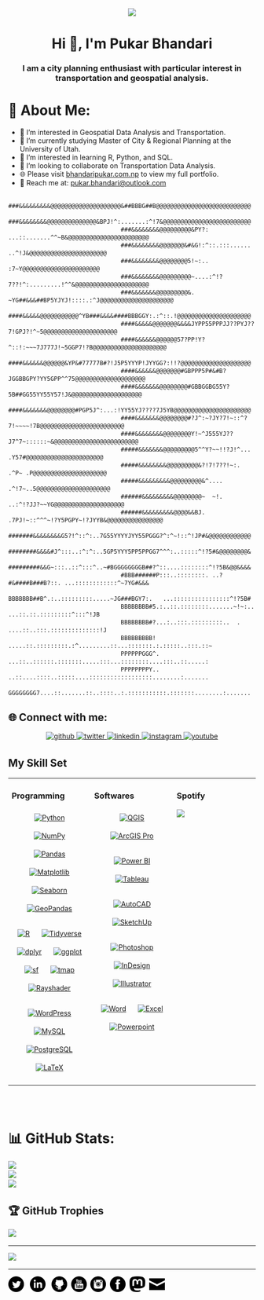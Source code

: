 <div align="center">
<img src="https://rishavanand.github.io/static/images/greetings.gif" align="center" style="width: 100%, height: 50%" />
</div>  

<h1 align="center">Hi 👋, I'm Pukar Bhandari</h1>
<h3 align="center">I am a city planning enthusiast with particular interest in transportation and geospatial analysis.</h3>

# 💫 About Me:
- 🔭 I’m interested in Geospatial Data Analysis and Transportation.<br>
- 🌱 I’m currently studying Master of City & Regional Planning at the University of Utah.<br>
- 🤝 I’m interested in learning R, Python, and SQL.<br>
- 👯 I’m looking to collaborate on Transportation Data Analysis.<br>
- 🌐 Please visit [bhandaripukar.com.np](https://bhandaripukar.com.np) to view my full portfolio.<br>
- 💬 Reach me at:  [pukar.bhandari@outlook.com](mailto:pukar.bhandari@outlook.com)<br>

```
                                ###&&&&&&&&&@@@@@@@@@@@@@@@@@@@@&##BBBG##B@@@@@@@@@@@@@@@@@@@@@@@@@@@
                                ###&&&&&&&&@@@@@@@@@@@@@@&BPJ!^:.......:^!7&@@@@@@@@@@@@@@@@@@@@@@@@@
                                ###&&&&&&&&@@@@@@@@@&PY?:    ...::.......^^~B&@@@@@@@@@@@@@@@@@@@@@@@
                                ###&&&&&&&&@@@@@@@&#&G!:^::.:::......    ..^!J&@@@@@@@@@@@@@@@@@@@@@@
                                ###&&&&&&&&@@@@@@@@5!~:..                  :7~Y@@@@@@@@@@@@@@@@@@@@@@
                                ###&&&&&&&&@@@@@@@@@~....:^!?7??!^:.........!^^&@@@@@@@@@@@@@@@@@@@@@
                                ###&&&&&&&@@@@@@@@@&. ~YG##&&&##BP5YJYJ!::::.:^J@@@@@@@@@@@@@@@@@@@@@
                                ####&&&&&@@@@@@@@@@@^YB###&&&&####BBBGGY:.:^::.!@@@@@@@@@@@@@@@@@@@@@
                                ####&&&&&@@@@@@@&&&&JYPP55PPPJJ??PYJ??7!GPJ?!^~5@@@@@@@@@@@@@@@@@@@@@
                                ####&&&&&&@@@@@@57?PP!Y?^::!:~~~7J777J!~5GGP7!?B@@@@@@@@@@@@@@@@@@@@@
                                ####&&&&&&@@@@@@&YP&#77777B#?!J5P5YYYP!JYYGG?:!!?@@@@@@@@@@@@@@@@@@@@
                                ####&&&&&&@@@@@@@#GBPPP5P#&#B?JGGBBGPY?YY5GPP^^75@@@@@@@@@@@@@@@@@@@@
                                ####&&&&&&&@@@@@@@@#GBBGGBG55Y?5B##GG55YY55Y57!J&@@@@@@@@@@@@@@@@@@@@
                                ####&&&&&&&@@@@@@@@#PGP5J^:...:!YY55YJ????7J5YB@@@@@@@@@@@@@@@@@@@@@@
                                ####&&&&&&&@@@@@@@@#?J^:~?JY?7!~::^?7!~~~~!7B@@@@@@@@@@@@@@@@@@@@@@@@
                                ####&&&&&&&&@@@@@@@@Y!~^J555YJ??J7^7~::::::~&@@@@@@@@@@@@@@@@@@@@@@@@
                                #####&&&&&&&@@@@@@@@@5^^Y?~~!!?J!^...     .Y57#@@@@@@@@@@@@@@@@@@@@@@
                                #####&&&&&&&&@@@@@@@@@&?!7!7??!~:.       .^P~ .P@@@@@@@@@@@@@@@@@@@@@
                                #####&&&&&&&&&@@@@@@@@@&^....           .^!7~..5@@@@@@@@@@@@@@@@@@@@@
                                ######&&&&&&&&&@@@@@@@@~  ~!.       ..:^!?JJ?~~YG@@@@@@@@@@@@@@@@@@@@
                                ######&&&&&&&&&@@@@&&BJ. .7PJ!~::^^^~!?Y5PGPY~!?JYYB&@@@@@@@@@@@@@@@@
                                #######&&&&&&&&G5?!^::^:..7G55YYYYJYY55PGGG?^:^~!::^!JP#&@@@@@@@@@@@@
                                ########&&&&#J^:::..:^:^:..5GP5YYY5PP5PPGG7^^^:..:::::^!?5#&@@@@@@@@&
                                #########&&G~:::..::^:::^..~#BGGGGGGGGB##?^::....::::::::^!?5B&@@&&&&
                                #BBB######P:::..::::::::. ..?#&####B###B?::. ...::::::::::::^~7YG#&&&
                                BBBBBBB##B^.:..:::::::::.....~JG###BGY7:.   ...::::::::::::::::^!?5B#
                                BBBBBBBB#5.:..::.::::::::.......~!~:..     ...::.::.:::::::::^:::^!JB
                                BBBBBBBB#?...:..:::.:::::::::..  .       ....::..:::.::::::::::::::!J
                                BBBBBBBBB! .....::.:::::::::.:^.........::...:::::::.:.:::::..:::.::~
                                PPPPPPGGG^. ...::..::::::.:::::::.....:::...::::::::....:::..::.....:
                                PPPPPPPPY.. ..::....::::..:::::....::::::::::::::::::........:.......
                                GGGGGGGG7....::.......::..::::..:.:::::::::::.:::::::........:.......
```
    
## 🌐 Connect with me: 
<div align="center">
<a href="https://github.com/ar-puuk" target="_blank">
<img src=https://img.shields.io/badge/github-%2324292e.svg?&style=for-the-badge&logo=github&logoColor=white alt=github style="margin-bottom: 5px;" />
</a>
<a href="https://twitter.com/ar_puuk" target="_blank">
<img src=https://img.shields.io/badge/twitter-%2300acee.svg?&style=for-the-badge&logo=twitter&logoColor=white alt=twitter style="margin-bottom: 5px;" />
</a>
<a href="https://linkedin.com/in/arpuuk" target="_blank">
<img src=https://img.shields.io/badge/linkedin-%231E77B5.svg?&style=for-the-badge&logo=linkedin&logoColor=white alt=linkedin style="margin-bottom: 5px;" />
</a>
<a href="https://instagram.com/arpuuk" target="_blank">
<img src=https://img.shields.io/badge/instagram-%23000000.svg?&style=for-the-badge&logo=instagram&logoColor=white alt=instagram style="margin-bottom: 5px;" />
</a>
<a href="https://www.youtube.com/@arpuuk" target="_blank">
<img src=https://img.shields.io/badge/youtube-%23EE4831.svg?&style=for-the-badge&logo=youtube&logoColor=white alt=youtube style="margin-bottom: 5px;" />
</a>  
</div>

## My Skill Set  
<table><tr><td valign="top" width="33%">

### Programming  
<div align="center">  
<a href="https://www.python.org/" target="_blank"><img style="margin: 10px" src="https://profilinator.rishav.dev/skills-assets/python-original.svg" alt="Python" height="50" /></a>
<a href="https://numpy.org/" target="_blank"><img style="margin: 10px" src="https://user-images.githubusercontent.com/50221806/86498201-a8bd8680-bd39-11ea-9d08-66b610a8dc01.png" alt="NumPy" height="50" /></a>
<a href="https://pandas.pydata.org/" target="_blank"><img style="margin: 10px" src="https://pandas.pydata.org/static/img/favicon_white.ico" alt="Pandas" height="50" /></a>
<a href="https://matplotlib.org/" target="_blank"><img style="margin: 10px" src="https://upload.wikimedia.org/wikipedia/commons/thumb/8/84/Matplotlib_icon.svg/1024px-Matplotlib_icon.svg.png" alt="Matplotlib" height="50" /></a>
<a href="https://seaborn.pydata.org/" target="_blank"><img style="margin: 10px" src="https://user-images.githubusercontent.com/315810/92161415-9e357100-edfe-11ea-917d-f9e33fd60741.png" alt="Seaborn" height="50" /></a>
<a href="https://geopandas.org/" target="_blank"><img style="margin: 10px" src="https://geopandas.org/en/stable/_images/geopandas_icon.png" alt="GeoPandas" height="50" /></a>
<!---
<a href="https://pytorch.org/" target="_blank"><img style="margin: 10px" src="https://profilinator.rishav.dev/skills-assets/pytorch-icon.svg" alt="pytorch" height="50" 
/></a>
--->

<a href="https://www.r-project.org/" target="_blank"><img style="margin: 10px" src="https://profilinator.rishav.dev/skills-assets/r.svg" alt="R" height="50" /></a>
<a href="https://www.tidyverse.org/" target="_blank"><img style="margin: 10px" src="https://www.tidyverse.org/images/hex-tidyverse.png" alt="Tidyverse" height="50" /></a>
<a href="https://dplyr.tidyverse.org/" target="_blank"><img style="margin: 10px" src="https://d33wubrfki0l68.cloudfront.net/621a9c8c5d7b47c4b6d72e8f01f28d14310e8370/193fc/css/images/hex/dplyr.png" alt="dplyr" height="50" /></a>
<a href="https://ggplot2.tidyverse.org/" target="_blank"><img style="margin: 10px" src="https://d33wubrfki0l68.cloudfront.net/2c6239d311be6d037c251c71c3902792f8c4ddd2/12f67/css/images/hex/ggplot2.png" alt="ggplot" height="50" /></a>
<a href="https://r-spatial.github.io/sf/" target="_blank"><img style="margin: 10px" src="https://rgeomatic.hypotheses.org/files/2021/02/card_logo-1038x576.png" alt="sf" height="50" /></a>
<a href="https://www.jstatsoft.org/article/view/v084i06" target="_blank"><img style="margin: 10px" src="http://rzine.fr/publication/20180420_tmap_package/featured.png" alt="tmap" height="50" /></a>
<a href="https://www.rayshader.com/" target="_blank"><img style="margin: 10px" src="https://www.rayshader.com/reference/figures/raylogosmall.png" alt="Rayshader" height="50" /></a>  

<a href="https://wordpress.com/" target="_blank"><img style="margin: 10px" src="https://profilinator.rishav.dev/skills-assets/wordpress.png" alt="WordPress" height="50" /></a>
<a href="https://www.mysql.com/" target="_blank"><img style="margin: 10px" src="https://profilinator.rishav.dev/skills-assets/mysql-original-wordmark.svg" alt="MySQL" height="50" /></a>
<a href="https://www.postgresql.org/" target="_blank"><img style="margin: 10px" src="https://profilinator.rishav.dev/skills-assets/postgresql-original-wordmark.svg" alt="PostgreSQL" height="50" /></a>  
<a href="https://www.latex-project.org/" target="_blank"><img style="margin: 10px" src="https://profilinator.rishav.dev/skills-assets/latex.png" alt="LaTeX" height="50" /></a>  
</div>

</td><td valign="top" width="33%">



### Softwares  
<div align="center">
<a href="https://qgis.org/en/site/" target="_blank"><img style="margin: 10px" src="https://upload.wikimedia.org/wikipedia/commons/thumb/9/91/QGIS_logo_new.svg/1200px-QGIS_logo_new.svg.png" alt="QGIS" height="50" /></a>
<a href="https://www.esri.com/en-us/arcgis/products/arcgis-pro/overview" target="_blank"><img style="margin: 10px" src="https://www.vhv.rs/dpng/d/295-2958586_transparent-arcgis-logo-png-arcgis-pro-logo-png.png" alt="ArcGIS Pro" height="50" /></a>  

<a href="https://powerbi.microsoft.com/en-us/" target="_blank"><img style="margin: 10px" src="https://logos-world.net/wp-content/uploads/2022/02/Microsoft-Power-BI-Symbol.png" alt="Power BI" height="50" /></a>
<a href="https://www.tableau.com/" target="_blank"><img style="margin: 10px" src="https://profilinator.rishav.dev/skills-assets/tableau.svg" alt="Tableau" height="50" /></a>  
  
<a href="https://www.autodesk.com/products/autocad/overview" target="_blank"><img style="margin: 10px" src="https://blogs.autodesk.com/autocad/wp-content/uploads/sites/35/2022/06/16/autodesk-autocad-small_social-400.png" alt="AutoCAD" height="50" /></a>
<a href="http://www.sketchup.com/" target="_blank"><img style="margin: 10px" src="http://www.sketchup.com/themes/sketchup_www_terra/images/SketchUp-Horizontal-RGB.svg" alt="SketchUp" height="50" /></a>  

<a href="https://www.adobe.com/in/products/photoshop.html" target="_blank"><img style="margin: 10px" src="https://profilinator.rishav.dev/skills-assets/photoshop-plain.svg" alt="Photoshop" height="50" /></a>
<a href="https://www.adobe.com/in/products/indesign.html" target="_blank"><img style="margin: 10px" src="https://profilinator.rishav.dev/skills-assets/adobeindesign.svg" alt="InDesign" height="50" /></a>
<a href="https://www.adobe.com/in/products/illustrator.html" target="_blank"><img style="margin: 10px" src="https://profilinator.rishav.dev/skills-assets/adobe_illustrator-icon.svg" alt="Illustrator" height="50" /></a>  

<a href="https://www.microsoft.com/en-us/microsoft-365/word" target="_blank"><img style="margin: 10px" src="https://upload.wikimedia.org/wikipedia/commons/thumb/f/fd/Microsoft_Office_Word_%282019%E2%80%93present%29.svg/2203px-Microsoft_Office_Word_%282019%E2%80%93present%29.svg.png" alt="Word" height="50" /></a>
<a href="https://www.microsoft.com/en-us/microsoft-365/excel" target="_blank"><img style="margin: 10px" src="https://upload.wikimedia.org/wikipedia/commons/thumb/3/34/Microsoft_Office_Excel_%282019%E2%80%93present%29.svg/2203px-Microsoft_Office_Excel_%282019%E2%80%93present%29.svg.png" alt="Excel" height="50" /></a>
<a href="https://www.microsoft.com/en-us/microsoft-365/powerpoint" target="_blank"><img style="margin: 10px" src="https://upload.wikimedia.org/wikipedia/commons/3/3b/Microsoft_PowerPoint_Logo.png" alt="Powerpoint" height="50" /></a>
</div>

</td><td valign="top" width="33%">

### Spotify  
<img src="https://spotify-github-profile.vercel.app/api/view?uid=31mzy3vszvpt2g26zy3un5kgwxli&cover_image=true&theme=default&show_offline=false&background_color=121212&bar_color_cover=false" align="center" style="width: 100%" />

</td></tr></table>  

<br/>  
</td></tr></table>  

<br/>  

# 📊 GitHub Stats:
![](https://github-readme-stats.vercel.app/api?username=ar-puuk&theme=darcula&hide_border=false&include_all_commits=true&count_private=true)<br/>
![](https://github-readme-streak-stats.herokuapp.com/?user=ar-puuk&theme=darcula&hide_border=false)<br/>
![](https://github-readme-stats.vercel.app/api/top-langs/?username=ar-puuk&theme=darcula&hide_border=false&include_all_commits=true&count_private=true&layout=compact)

## 🏆 GitHub Trophies
![](https://github-profile-trophy.vercel.app/?username=ar-puuk&theme=dracula&no-frame=false&no-bg=true&margin-w=4)

---
[![](https://visitcount.itsvg.in/api?id=ar-puuk&icon=5&color=12)](https://visitcount.itsvg.in)


---
[![alt text][1.1]][1]  &nbsp; [![alt text][2.1]][2] &nbsp; [![alt text][3.1]][3]&nbsp; [![alt text][4.1]][4]&nbsp; [![alt text][5.1]][5]&nbsp; [![alt text][6.1]][6]&nbsp; [![alt text][7.1]][7]&nbsp; [![alt text][8.1]][8]
  
<!-- social icons-->
[1.1]: icons/twitter-4-32.png
[2.1]: icons/linkedin-4-32.png
[3.1]: icons/github-9-32.png
[4.1]: icons/youtube-4-32.png
[5.1]: icons/instagram-4-32.png
[6.1]: icons/facebook-4-32.png
[7.1]: icons/mastodon-4-32.png
[8.1]: icons/envelope-closed-32.png


<!-- links to social-->
[1]: https://twitter.com/ar-puuk
[2]: https://www.linkedin.com/in/arpuuk/
[3]: https://github.com/ar-puuk
[4]: https://youtube.com/@arpuuk
[5]: https://www.instagram.com/ar_puuk/
[6]: https://www.facebook.com/arpuuk/
[7]: https://urbanists.social/@arpuuk
[8]: mailto:pukar.bhandari@outlook.com

<!---
ar-puuk/ar-puuk is a ✨ special ✨ repository because its `README.md` (this file) appears on your GitHub profile.
You can click the Preview link to take a look at your changes.
--->

